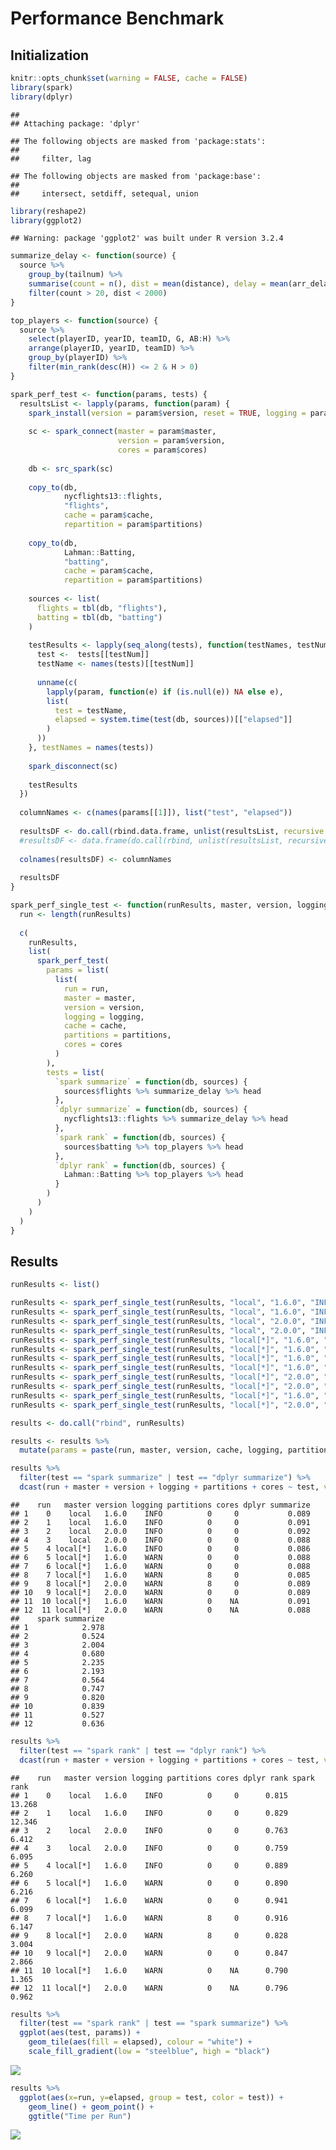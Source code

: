 Performance Benchmark
================

Initialization
--------------

``` r
knitr::opts_chunk$set(warning = FALSE, cache = FALSE)
library(spark)
library(dplyr)
```

    ## 
    ## Attaching package: 'dplyr'

    ## The following objects are masked from 'package:stats':
    ## 
    ##     filter, lag

    ## The following objects are masked from 'package:base':
    ## 
    ##     intersect, setdiff, setequal, union

``` r
library(reshape2)
library(ggplot2)
```

    ## Warning: package 'ggplot2' was built under R version 3.2.4

``` r
summarize_delay <- function(source) {
  source %>%
    group_by(tailnum) %>%
    summarise(count = n(), dist = mean(distance), delay = mean(arr_delay)) %>%
    filter(count > 20, dist < 2000)
}

top_players <- function(source) {
  source %>%
    select(playerID, yearID, teamID, G, AB:H) %>%
    arrange(playerID, yearID, teamID) %>%
    group_by(playerID) %>%
    filter(min_rank(desc(H)) <= 2 & H > 0)
}
```

``` r
spark_perf_test <- function(params, tests) {
  resultsList <- lapply(params, function(param) {
    spark_install(version = param$version, reset = TRUE, logging = param$logging)
    
    sc <- spark_connect(master = param$master,
                        version = param$version,
                        cores = param$cores)
    
    db <- src_spark(sc)
    
    copy_to(db,
            nycflights13::flights,
            "flights",
            cache = param$cache,
            repartition = param$partitions)
    
    copy_to(db,
            Lahman::Batting,
            "batting",
            cache = param$cache,
            repartition = param$partitions)
    
    sources <- list(
      flights = tbl(db, "flights"),
      batting = tbl(db, "batting")
    )
    
    testResults <- lapply(seq_along(tests), function(testNames, testNum) {
      test <-  tests[[testNum]]
      testName <- names(tests)[[testNum]]
      
      unname(c(
        lapply(param, function(e) if (is.null(e)) NA else e),
        list(
          test = testName,
          elapsed = system.time(test(db, sources))[["elapsed"]]
        )
      ))
    }, testNames = names(tests))
    
    spark_disconnect(sc)
    
    testResults
  })
  
  columnNames <- c(names(params[[1]]), list("test", "elapsed"))
  
  resultsDF <- do.call(rbind.data.frame, unlist(resultsList, recursive = FALSE))
  #resultsDF <- data.frame(do.call(rbind, unlist(resultsList, recursive = FALSE)))
  
  colnames(resultsDF) <- columnNames
  
  resultsDF
}
```

``` r
spark_perf_single_test <- function(runResults, master, version, logging, cache, partitions, cores) {
  run <- length(runResults)
  
  c(
    runResults,
    list(
      spark_perf_test(
        params = list(
          list(
            run = run,
            master = master,
            version = version,
            logging = logging,
            cache = cache,
            partitions = partitions,
            cores = cores
          )
        ),
        tests = list(
          `spark summarize` = function(db, sources) {
            sources$flights %>% summarize_delay %>% head
          },
          `dplyr summarize` = function(db, sources) {
            nycflights13::flights %>% summarize_delay %>% head
          },
          `spark rank` = function(db, sources) {
            sources$batting %>% top_players %>% head
          },
          `dplyr rank` = function(db, sources) {
            Lahman::Batting %>% top_players %>% head
          }
        )
      )
    )
  )
}
```

Results
-------

``` r
runResults <- list()

runResults <- spark_perf_single_test(runResults, "local", "1.6.0", "INFO", FALSE, 0, 0)
runResults <- spark_perf_single_test(runResults, "local", "1.6.0", "INFO", TRUE, 0, 0)
runResults <- spark_perf_single_test(runResults, "local", "2.0.0", "INFO", FALSE, 0, 0)
runResults <- spark_perf_single_test(runResults, "local", "2.0.0", "INFO", TRUE, 0, 0)
runResults <- spark_perf_single_test(runResults, "local[*]", "1.6.0", "INFO", FALSE, 0, 0)
runResults <- spark_perf_single_test(runResults, "local[*]", "1.6.0", "WARN", FALSE, 0, 0)
runResults <- spark_perf_single_test(runResults, "local[*]", "1.6.0", "WARN", TRUE, 0, 0)
runResults <- spark_perf_single_test(runResults, "local[*]", "1.6.0", "WARN", TRUE, 8, 0)
runResults <- spark_perf_single_test(runResults, "local[*]", "2.0.0", "WARN", TRUE, 8, 0)
runResults <- spark_perf_single_test(runResults, "local[*]", "2.0.0", "WARN", TRUE, 0, 0)
runResults <- spark_perf_single_test(runResults, "local[*]", "1.6.0", "WARN", TRUE, 0, NULL)
runResults <- spark_perf_single_test(runResults, "local[*]", "2.0.0", "WARN", TRUE, 0, NULL)

results <- do.call("rbind", runResults)

results <- results %>% 
  mutate(params = paste(run, master, version, cache, logging, partitions))
```

``` r
results %>%
  filter(test == "spark summarize" | test == "dplyr summarize") %>%
  dcast(run + master + version + logging + partitions + cores ~ test, value.var = "elapsed")
```

    ##    run   master version logging partitions cores dplyr summarize
    ## 1    0    local   1.6.0    INFO          0     0           0.089
    ## 2    1    local   1.6.0    INFO          0     0           0.091
    ## 3    2    local   2.0.0    INFO          0     0           0.092
    ## 4    3    local   2.0.0    INFO          0     0           0.088
    ## 5    4 local[*]   1.6.0    INFO          0     0           0.086
    ## 6    5 local[*]   1.6.0    WARN          0     0           0.088
    ## 7    6 local[*]   1.6.0    WARN          0     0           0.088
    ## 8    7 local[*]   1.6.0    WARN          8     0           0.085
    ## 9    8 local[*]   2.0.0    WARN          8     0           0.089
    ## 10   9 local[*]   2.0.0    WARN          0     0           0.089
    ## 11  10 local[*]   1.6.0    WARN          0    NA           0.091
    ## 12  11 local[*]   2.0.0    WARN          0    NA           0.088
    ##    spark summarize
    ## 1            2.978
    ## 2            0.524
    ## 3            2.004
    ## 4            0.680
    ## 5            2.235
    ## 6            2.193
    ## 7            0.564
    ## 8            0.747
    ## 9            0.820
    ## 10           0.839
    ## 11           0.527
    ## 12           0.636

``` r
results %>%
  filter(test == "spark rank" | test == "dplyr rank") %>%
  dcast(run + master + version + logging + partitions + cores ~ test, value.var = "elapsed")
```

    ##    run   master version logging partitions cores dplyr rank spark rank
    ## 1    0    local   1.6.0    INFO          0     0      0.815     13.268
    ## 2    1    local   1.6.0    INFO          0     0      0.829     12.346
    ## 3    2    local   2.0.0    INFO          0     0      0.763      6.412
    ## 4    3    local   2.0.0    INFO          0     0      0.759      6.095
    ## 5    4 local[*]   1.6.0    INFO          0     0      0.889      6.260
    ## 6    5 local[*]   1.6.0    WARN          0     0      0.890      6.216
    ## 7    6 local[*]   1.6.0    WARN          0     0      0.941      6.099
    ## 8    7 local[*]   1.6.0    WARN          8     0      0.916      6.147
    ## 9    8 local[*]   2.0.0    WARN          8     0      0.828      3.004
    ## 10   9 local[*]   2.0.0    WARN          0     0      0.847      2.866
    ## 11  10 local[*]   1.6.0    WARN          0    NA      0.790      1.365
    ## 12  11 local[*]   2.0.0    WARN          0    NA      0.796      0.962

``` r
results %>%
  filter(test == "spark rank" | test == "spark summarize") %>%
  ggplot(aes(test, params)) + 
    geom_tile(aes(fill = elapsed), colour = "white") +
    scale_fill_gradient(low = "steelblue", high = "black")
```

![](perf_files/figure-markdown_github/unnamed-chunk-8-1.png)

``` r
results %>%
  ggplot(aes(x=run, y=elapsed, group = test, color = test)) + 
    geom_line() + geom_point() +
    ggtitle("Time per Run")
```

![](perf_files/figure-markdown_github/unnamed-chunk-9-1.png)
